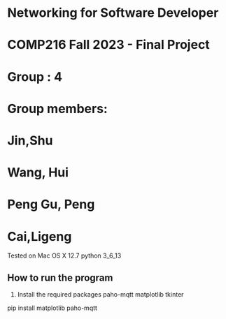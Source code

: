 # Networking for Software Developer
# COMP216 Fall 2023 - Final Project
# Group : 4
# Group members: 
#   Jin,Shu     
#   Wang, Hui  
#   Peng Gu, Peng  
#   Cai,Ligeng  


Tested on Mac OS X 12.7
python 3_6_13




## How to run the program
1. Install the required packages
paho-mqtt
matplotlib
tkinter

 

pip install matplotlib paho-mqtt
